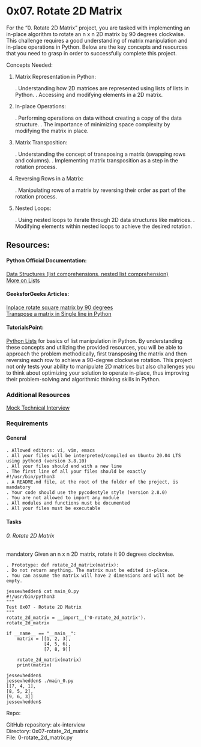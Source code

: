 # 0x07. Rotate 2D Matrix
For the “0. Rotate 2D Matrix” project, you are tasked with implementing an in-place algorithm to rotate an n x n 2D matrix by 90 degrees clockwise. This challenge requires a good understanding of matrix manipulation and in-place operations in Python. Below are the key concepts and resources that you need to grasp in order to successfully complete this project.

Concepts Needed:
1. Matrix Representation in Python:

    . Understanding how 2D matrices are represented using lists of lists in Python.
    . Accessing and modifying elements in a 2D matrix.
2. In-place Operations:

    . Performing operations on data without creating a copy of the data structure.
    . The importance of minimizing space complexity by modifying the matrix in place.
3. Matrix Transposition:

    . Understanding the concept of transposing a matrix (swapping rows and columns).
    . Implementing matrix transposition as a step in the rotation process.
4. Reversing Rows in a Matrix:

    . Manipulating rows of a matrix by reversing their order as part of the rotation process.
5. Nested Loops:

    . Using nested loops to iterate through 2D data structures like matrices.
    . Modifying elements within nested loops to achieve the desired rotation.

## Resources:
#### Python Official Documentation:

[Data Structures (list comprehensions, nested list comprehension)](https://docs.python.org/3/tutorial/datastructures.html)<br>
[More on Lists](https://docs.python.org/3/tutorial/datastructures.html#more-on-lists)<br>
#### GeeksforGeeks Articles:<br>

[Inplace rotate square matrix by 90 degrees](https://intranet.alxswe.com/rltoken/9T8w4mtiIIRDtfLSmEmrLA)<br>
[Transpose a matrix in Single line in Python](https://intranet.alxswe.com/rltoken/JdIFvtej2hMW-Wd9ABHMOA)<br>
#### TutorialsPoint:<br>

[Python Lists](https://www.tutorialspoint.com/python/python_lists.htm) for basics of list manipulation in Python.
By understanding these concepts and utilizing the provided resources, you will be able to approach the problem methodically, first transposing the matrix and then reversing each row to achieve a 90-degree clockwise rotation. This project not only tests your ability to manipulate 2D matrices but also challenges you to think about optimizing your solution to operate in-place, thus improving their problem-solving and algorithmic thinking skills in Python.


### Additional Resources
[Mock Technical Interview](https://www.youtube.com/watch?v=yM9Xbi-MigE)<br>
### Requirements
#### General
    . Allowed editors: vi, vim, emacs
    . All your files will be interpreted/compiled on Ubuntu 20.04 LTS using python3 (version 3.8.10)
    . All your files should end with a new line
    . The first line of all your files should be exactly #!/usr/bin/python3
    . A README.md file, at the root of the folder of the project, is mandatory
    . Your code should use the pycodestyle style (version 2.8.0)
    . You are not allowed to import any module
    . All modules and functions must be documented
    . All your files must be executable

#### Tasks
###### 0. Rotate 2D Matrix
mandatory
Given an n x n 2D matrix, rotate it 90 degrees clockwise.

    . Prototype: def rotate_2d_matrix(matrix):
    . Do not return anything. The matrix must be edited in-place.
    . You can assume the matrix will have 2 dimensions and will not be empty.

    jessevhedden$ cat main_0.py
    #!/usr/bin/python3
    """
    Test 0x07 - Rotate 2D Matrix
    """
    rotate_2d_matrix = __import__('0-rotate_2d_matrix').    rotate_2d_matrix

    if __name__ == "__main__":
        matrix = [[1, 2, 3],
                  [4, 5, 6],
                  [7, 8, 9]]

        rotate_2d_matrix(matrix)
        print(matrix)

    jessevhedden$
    jessevhedden$ ./main_0.py
    [[7, 4, 1],
    [8, 5, 2],
    [9, 6, 3]]
    jessevhedden$

Repo:<br>

GitHub repository: alx-interview<br>
Directory: 0x07-rotate_2d_matrix<br>
File: 0-rotate_2d_matrix.py<br>


